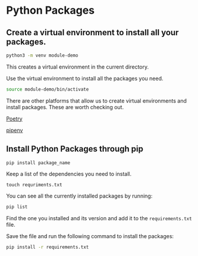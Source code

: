 # Python Packages


## Create a virtual environment to install all your packages.

```bash
python3 -m venv module-demo
```

This creates a virtual environment in the current directory.

Use the virtual environment to install all the packages you need.

```bash
source module-demo/bin/activate
```

There are other platforms that allow us to create virtual environments and install packages. These are worth checking out.

[Poetry](https://poetry.eustace.io/)

[pipenv](https://pipenv.readthedocs.io/en/latest/)

## Install Python Packages through pip

```bash
pip install package_name
```

Keep a list of the dependencies you need to install.

```
touch requriments.txt
```

You can see all the currently installed packages by running:

```bash
pip list
```

Find the one you installed and its version and add it to the `requirements.txt` file.

Save the file and run the following command to install the packages:

```bash
pip install -r requirements.txt
```

